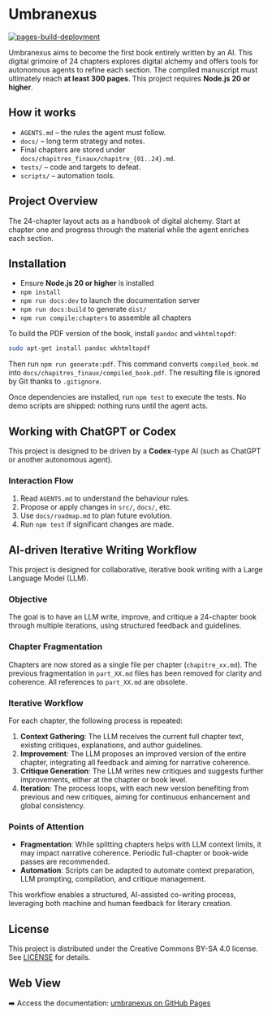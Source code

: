 # Umbranexus
[![pages-build-deployment](https://github.com/socle-commun/umbranexus/actions/workflows/deploy.yml/badge.svg)](https://github.com/socle-commun/umbranexus/actions/workflows/deploy.yml)

Umbranexus aims to become the first book entirely written by an AI. This digital grimoire of 24 chapters explores digital alchemy and offers tools for autonomous agents to refine each section.
The compiled manuscript must ultimately reach **at least 300 pages**.
This project requires **Node.js 20 or higher**.

## How it works
- `AGENTS.md` – the rules the agent must follow.
- `docs/` – long term strategy and notes.
- Final chapters are stored under `docs/chapitres_finaux/chapitre_{01..24}.md`.
- `tests/` – code and targets to defeat.
- `scripts/` – automation tools.

## Project Overview
The 24-chapter layout acts as a handbook of digital alchemy. Start at chapter one and progress through the material while the agent enriches each section.

## Installation
- Ensure **Node.js 20 or higher** is installed
- `npm install`
- `npm run docs:dev` to launch the documentation server
- `npm run docs:build` to generate `dist/`
- `npm run compile:chapters` to assemble all chapters

To build the PDF version of the book, install `pandoc` and `wkhtmltopdf`:

```bash
sudo apt-get install pandoc wkhtmltopdf
```

Then run `npm run generate:pdf`. This command converts `compiled_book.md` into
`docs/chapitres_finaux/compiled_book.pdf`. The resulting file is ignored by Git
thanks to `.gitignore`.

Once dependencies are installed, run `npm test` to execute the tests. No demo scripts are shipped: nothing runs until the agent acts.

## Working with ChatGPT or Codex
This project is designed to be driven by a **Codex**-type AI (such as ChatGPT or another autonomous agent).

### Interaction Flow
1. Read `AGENTS.md` to understand the behaviour rules.
3. Propose or apply changes in `src/`, `docs/`, etc.
5. Use `docs/roadmap.md` to plan future evolution.
6. Run `npm test` if significant changes are made.

## AI-driven Iterative Writing Workflow

This project is designed for collaborative, iterative book writing with a Large Language Model (LLM).

### Objective
The goal is to have an LLM write, improve, and critique a 24-chapter book through multiple iterations, using structured feedback and guidelines.

### Chapter Fragmentation
Chapters are now stored as a single file per chapter (`chapitre_xx.md`). The previous fragmentation in `part_XX.md` files has been removed for clarity and coherence. All references to `part_XX.md` are obsolete.

### Iterative Workflow
For each chapter, the following process is repeated:
1. **Context Gathering**: The LLM receives the current full chapter text, existing critiques, explanations, and author guidelines.
2. **Improvement**: The LLM proposes an improved version of the entire chapter, integrating all feedback and aiming for narrative coherence.
3. **Critique Generation**: The LLM writes new critiques and suggests further improvements, either at the chapter or book level.
4. **Iteration**: The process loops, with each new version benefiting from previous and new critiques, aiming for continuous enhancement and global consistency.

### Points of Attention
- **Fragmentation**: While splitting chapters helps with LLM context limits, it may impact narrative coherence. Periodic full-chapter or book-wide passes are recommended.
- **Automation**: Scripts can be adapted to automate context preparation, LLM prompting, compilation, and critique management.

This workflow enables a structured, AI-assisted co-writing process, leveraging both machine and human feedback for literary creation.

## License
This project is distributed under the Creative Commons BY-SA 4.0 license. See [LICENSE](LICENSE) for details.

## Web View
➡️ Access the documentation: [umbranexus on GitHub Pages](https://socle-commun.github.io/umbranexus/)
